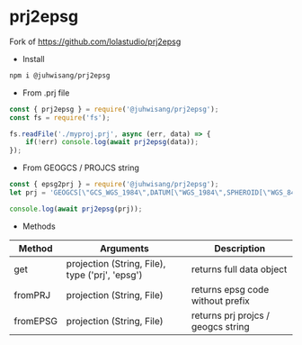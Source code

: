 # prj2epsg
Fork of https://github.com/lolastudio/prj2epsg

- Install

```sh
npm i @juhwisang/prj2epsg
```

- From .prj file

```javascript
const { prj2epsg } = require('@juhwisang/prj2epsg');
const fs = require('fs');

fs.readFile('./myproj.prj', async (err, data) => {
    if(!err) console.log(await prj2epsg(data));
});
```

- From GEOGCS / PROJCS string

```javascript
const { epsg2prj } = require('@juhwisang/prj2epsg');
let prj = 'GEOGCS[\"GCS_WGS_1984\",DATUM[\"WGS_1984\",SPHEROID[\"WGS_84\",6378137,298.257223563]],PRIMEM[\"Greenwich\",0],UNIT[\"Degree\",0.017453292519943295]]';

console.log(await prj2epsg(prj));
```

- Methods

| Method | Arguments | Description |
| ----------- | ----------- | ----------- |
| get | projection (String, File), type ('prj', 'epsg') | returns full data object |
| fromPRJ | projection (String, File) | returns epsg code without prefix |
| fromEPSG | projection (String, File) | returns prj projcs / geogcs string |
